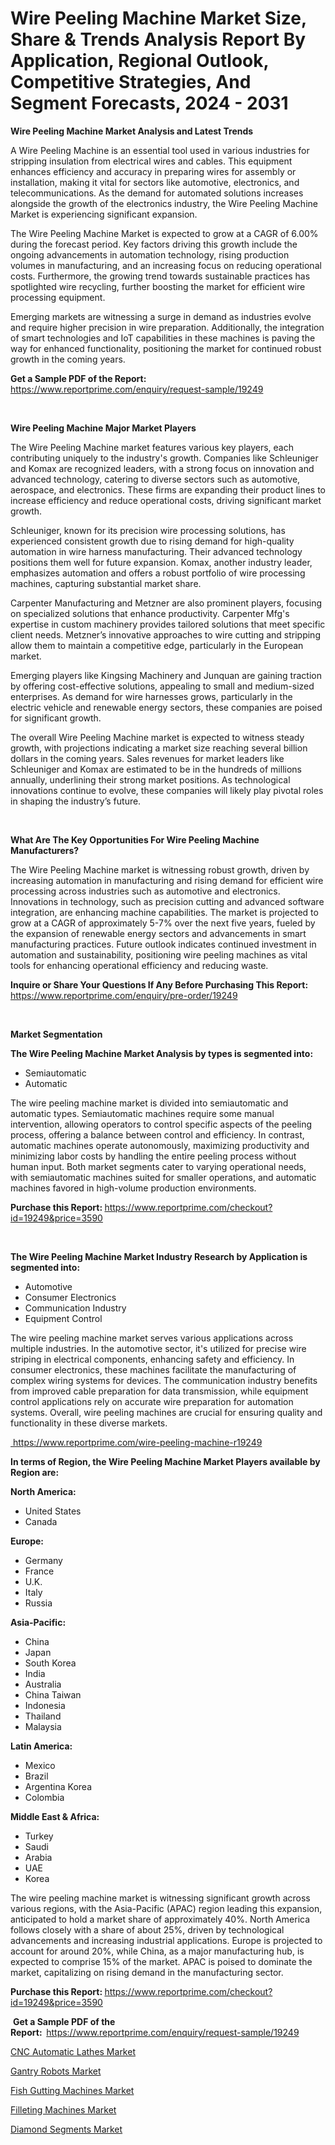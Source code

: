 <p><h1>Wire Peeling Machine Market Size, Share & Trends Analysis Report By Application, Regional Outlook, Competitive Strategies, And Segment Forecasts, 2024 - 2031</h1></p><p><strong>Wire Peeling Machine Market Analysis and Latest Trends</strong></p>
<p><p>A Wire Peeling Machine is an essential tool used in various industries for stripping insulation from electrical wires and cables. This equipment enhances efficiency and accuracy in preparing wires for assembly or installation, making it vital for sectors like automotive, electronics, and telecommunications. As the demand for automated solutions increases alongside the growth of the electronics industry, the Wire Peeling Machine Market is experiencing significant expansion.</p><p>The Wire Peeling Machine Market is expected to grow at a CAGR of 6.00% during the forecast period. Key factors driving this growth include the ongoing advancements in automation technology, rising production volumes in manufacturing, and an increasing focus on reducing operational costs. Furthermore, the growing trend towards sustainable practices has spotlighted wire recycling, further boosting the market for efficient wire processing equipment. </p><p>Emerging markets are witnessing a surge in demand as industries evolve and require higher precision in wire preparation. Additionally, the integration of smart technologies and IoT capabilities in these machines is paving the way for enhanced functionality, positioning the market for continued robust growth in the coming years.</p></p>
<p><strong>Get a Sample PDF of the Report:&nbsp;</strong> <a href="https://www.reportprime.com/enquiry/request-sample/19249?utm_campaign=2010&utm_medium=2&utm_source=Github&utm_content=ia&utm_term=25122024&utm_id=wire-peeling-machine">https://www.reportprime.com/enquiry/request-sample/19249</a></p>
<p>&nbsp;</p>
<p><strong>Wire Peeling Machine Major Market Players</strong></p>
<p><p>The Wire Peeling Machine market features various key players, each contributing uniquely to the industry's growth. Companies like Schleuniger and Komax are recognized leaders, with a strong focus on innovation and advanced technology, catering to diverse sectors such as automotive, aerospace, and electronics. These firms are expanding their product lines to increase efficiency and reduce operational costs, driving significant market growth.</p><p>Schleuniger, known for its precision wire processing solutions, has experienced consistent growth due to rising demand for high-quality automation in wire harness manufacturing. Their advanced technology positions them well for future expansion. Komax, another industry leader, emphasizes automation and offers a robust portfolio of wire processing machines, capturing substantial market share.</p><p>Carpenter Manufacturing and Metzner are also prominent players, focusing on specialized solutions that enhance productivity. Carpenter Mfg's expertise in custom machinery provides tailored solutions that meet specific client needs. Metzner’s innovative approaches to wire cutting and stripping allow them to maintain a competitive edge, particularly in the European market.</p><p>Emerging players like Kingsing Machinery and Junquan are gaining traction by offering cost-effective solutions, appealing to small and medium-sized enterprises. As demand for wire harnesses grows, particularly in the electric vehicle and renewable energy sectors, these companies are poised for significant growth.</p><p>The overall Wire Peeling Machine market is expected to witness steady growth, with projections indicating a market size reaching several billion dollars in the coming years. Sales revenues for market leaders like Schleuniger and Komax are estimated to be in the hundreds of millions annually, underlining their strong market positions. As technological innovations continue to evolve, these companies will likely play pivotal roles in shaping the industry’s future.</p></p>
<p>&nbsp;</p>
<p><strong>What Are The Key Opportunities For Wire Peeling Machine Manufacturers?</strong></p>
<p><p>The Wire Peeling Machine market is witnessing robust growth, driven by increasing automation in manufacturing and rising demand for efficient wire processing across industries such as automotive and electronics. Innovations in technology, such as precision cutting and advanced software integration, are enhancing machine capabilities. The market is projected to grow at a CAGR of approximately 5-7% over the next five years, fueled by the expansion of renewable energy sectors and advancements in smart manufacturing practices. Future outlook indicates continued investment in automation and sustainability, positioning wire peeling machines as vital tools for enhancing operational efficiency and reducing waste.</p></p>
<p><strong>Inquire or Share Your Questions If Any Before Purchasing This Report:</strong> <a href="https://www.reportprime.com/enquiry/pre-order/19249?utm_campaign=2010&utm_medium=2&utm_source=Github&utm_content=ia&utm_term=25122024&utm_id=wire-peeling-machine">https://www.reportprime.com/enquiry/pre-order/19249</a></p>
<p>&nbsp;</p>
<p><strong>Market Segmentation</strong></p>
<p><strong>The Wire Peeling Machine Market Analysis by types is segmented into:</strong></p>
<p><ul><li>Semiautomatic</li><li>Automatic</li></ul></p>
<p><p>The wire peeling machine market is divided into semiautomatic and automatic types. Semiautomatic machines require some manual intervention, allowing operators to control specific aspects of the peeling process, offering a balance between control and efficiency. In contrast, automatic machines operate autonomously, maximizing productivity and minimizing labor costs by handling the entire peeling process without human input. Both market segments cater to varying operational needs, with semiautomatic machines suited for smaller operations, and automatic machines favored in high-volume production environments.</p></p>
<p><strong>Purchase this Report:&nbsp;</strong><a href="https://www.reportprime.com/checkout?id=19249&price=3590&utm_campaign=2010&utm_medium=2&utm_source=Github&utm_content=ia&utm_term=25122024&utm_id=wire-peeling-machine">https://www.reportprime.com/checkout?id=19249&price=3590</a></p>
<p>&nbsp;</p>
<p><strong>The Wire Peeling Machine Market Industry Research by Application is segmented into:</strong></p>
<p><ul><li>Automotive</li><li>Consumer Electronics</li><li>Communication Industry</li><li>Equipment Control</li></ul></p>
<p><p>The wire peeling machine market serves various applications across multiple industries. In the automotive sector, it's utilized for precise wire striping in electrical components, enhancing safety and efficiency. In consumer electronics, these machines facilitate the manufacturing of complex wiring systems for devices. The communication industry benefits from improved cable preparation for data transmission, while equipment control applications rely on accurate wire preparation for automation systems. Overall, wire peeling machines are crucial for ensuring quality and functionality in these diverse markets.</p></p>
<p><a href="https://www.reportprime.com/wire-peeling-machine-r19249?utm_campaign=2010&utm_medium=2&utm_source=Github&utm_content=ia&utm_term=25122024&utm_id=wire-peeling-machine">&nbsp;https://www.reportprime.com/wire-peeling-machine-r19249</a></p>
<p><strong>In terms of Region, the Wire Peeling Machine Market Players available by Region are:</strong></p>
<p>
    <p> <strong> North America: </strong>
        <ul>
            <li>United States</li>
            <li>Canada</li>
        </ul>
        </p> 
    <p> <strong> Europe: </strong>
        <ul>
            <li>Germany</li>
            <li>France</li>
            <li>U.K.</li>
            <li>Italy</li>
            <li>Russia</li>
        </ul>
        </p> 
    <p> <strong> Asia-Pacific: </strong>
        <ul>
            <li>China</li>
            <li>Japan</li>
            <li>South Korea</li>
            <li>India</li>
            <li>Australia</li>
            <li>China Taiwan</li>
            <li>Indonesia</li>
            <li>Thailand</li>
            <li>Malaysia</li>
        </ul>
        </p> 
    <p> <strong> Latin America: </strong>
        <ul>
            <li>Mexico</li>
            <li>Brazil</li>
            <li>Argentina Korea</li>
            <li>Colombia</li>
        </ul>
        </p> 
    <p> <strong> Middle East & Africa: </strong>
        <ul>
            <li>Turkey</li>
            <li>Saudi</li>
            <li>Arabia</li>
            <li>UAE</li>
            <li>Korea</li>
        </ul>
    </p>
    </p>
<p><p>The wire peeling machine market is witnessing significant growth across various regions, with the Asia-Pacific (APAC) region leading this expansion, anticipated to hold a market share of approximately 40%. North America follows closely with a share of about 25%, driven by technological advancements and increasing industrial applications. Europe is projected to account for around 20%, while China, as a major manufacturing hub, is expected to comprise 15% of the market. APAC is poised to dominate the market, capitalizing on rising demand in the manufacturing sector.</p></p>
<p><strong>Purchase this Report: </strong><a href="https://www.reportprime.com/checkout?id=19249&price=3590&utm_campaign=2010&utm_medium=2&utm_source=Github&utm_content=ia&utm_term=25122024&utm_id=wire-peeling-machine">https://www.reportprime.com/checkout?id=19249&price=3590</a></p>
<p>&nbsp;<strong>Get a Sample PDF of the Report:&nbsp;&nbsp;</strong><a href="https://www.reportprime.com/enquiry/request-sample/19249?utm_campaign=2010&utm_medium=2&utm_source=Github&utm_content=ia&utm_term=25122024&utm_id=wire-peeling-machine">https://www.reportprime.com/enquiry/request-sample/19249</a></p>
<p><strong></strong></p>
<p><p><a href="https://www.linkedin.com/pulse/cnc-automatic-lathes-market-analysis-report-2024-2031-sales-ok7if?utm_campaign=2010&utm_medium=2&utm_source=Github&utm_content=ia&utm_term=25122024&utm_id=wire-peeling-machine">CNC Automatic Lathes Market</a></p><p><a href="https://www.linkedin.com/pulse/gantry-robots-market-size-share-analysis-projecting-future-mpnhf?utm_campaign=2010&utm_medium=2&utm_source=Github&utm_content=ia&utm_term=25122024&utm_id=wire-peeling-machine">Gantry Robots Market</a></p><p><a href="https://www.linkedin.com/pulse/immense-growth-fish-gutting-machines-market-projected-2024-8jojf?utm_campaign=2010&utm_medium=2&utm_source=Github&utm_content=ia&utm_term=25122024&utm_id=wire-peeling-machine">Fish Gutting Machines Market</a></p><p><a href="https://www.linkedin.com/pulse/filleting-machines-market-analysis-qualitative-quantitative-wrsmf?utm_campaign=2010&utm_medium=2&utm_source=Github&utm_content=ia&utm_term=25122024&utm_id=wire-peeling-machine">Filleting Machines Market</a></p><p><a href="https://www.linkedin.com/pulse/diamond-segments-market-size-striking-cagr-113-from-2024-2031-hdeuf?utm_campaign=2010&utm_medium=2&utm_source=Github&utm_content=ia&utm_term=25122024&utm_id=wire-peeling-machine">Diamond Segments Market</a></p></p>